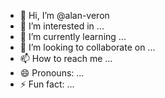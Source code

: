 - 👋 Hi, I’m @alan-veron
- 👀 I’m interested in ...
- 🌱 I’m currently learning ...
- 💞️ I’m looking to collaborate on ...
- 📫 How to reach me ...
- 😄 Pronouns: ...
- ⚡ Fun fact: ...

<!---
alan-veron/alan-veron is a ✨ special ✨ repository because its `README.md` (this file) appears on your GitHub profile.
You can click the Preview link to take a look at your changes.
--->
